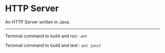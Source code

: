 # HTTP Server
An HTTP Server written in Java.


----

Terminal command to build and run  : `ant`

Terminal command to build and test : `ant junit`

